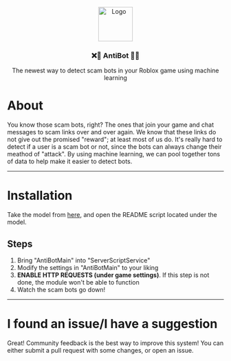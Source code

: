 <p align="center">
  <a href="https://github.com/codehouseRBLX/AntiBot">
    <img src="assets/main.png" alt="Logo" width="80" height="80">
  </a>
  <h3 align="center">❌🤖 AntiBot 🤖❌</h3>
  

<p align="center">The newest way to detect scam bots in your Roblox game using machine learning</p>

# About

You know those scam bots, right? The ones that join your game and chat messages to scam links over and over again. We know that these links do not give out the promised "reward"; at least most of us do. It's really hard to detect if a user is a scam bot or not, since the bots can always change their meathod of "attack". By using machine learning, we can pool together tons of data to help make it easier to detect bots.

---

# Installation

Take the model from [here](https://www.roblox.com/library/6568673615/AntiBot), and open the README script located under the model.

## Steps

1. Bring "AntiBotMain" into "ServerScriptService"
2. Modify the settings in "AntiBotMain" to your liking
3. **ENABLE HTTP REQUESTS (under game settings)**. If this step is not done, the module won't be able to function
4. Watch the scam bots go down!

---

# I found an issue/I have a suggestion

Great! Community feedback is the best way to improve this system! You can either submit a pull request with some changes, or open an issue.
